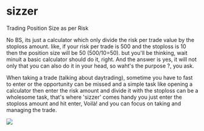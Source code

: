 # sizzer
Trading Position Size as per Risk 

No BS, its just a calculator which only divide the risk per trade value by the stoploss amount.
like, if your risk per trade is 500 and the stoploss is 10 then the position size will be 50 (500/10=50).
but you'll be thinking, wait minuit a basic calculator should do it, right. And the answer is yes, it will
not only that you can also do it in your head, so waht's the purpose ?, you ask. 

When taking a trade (talking about daytrading), sometime you have to fast to enter or the opportunity can be 
missed and a simple task like opening a calculator then enter the risk amount and divide  it with the stoploss 
can be a wholesome task, that's where 'sizzer' comes handy you just enter the stoploss amount and hit enter, Voilà!
and you can focus on taking and managing the trade.

![](screen_sizzer.png)
